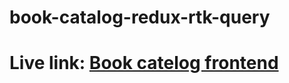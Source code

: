 # book-catalog-redux-rtk-query

# Live link: [Book catelog frontend](https://64bbee6733a8cd706094528c--genuine-daffodil-f26c17.netlify.app/)